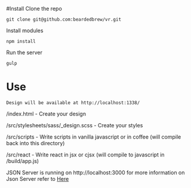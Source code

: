 #Install
Clone the repo
```
git clone git@github.com:beardedbrew/vr.git
```
Install modules
```
npm install
```
Run the server
```
gulp
```
# Use
```
Design will be available at http://localhost:1338/
```
/index.html - Create your design

/src/stylesheets/sass/_design.scss - Create your styles

/src/scripts - Write scripts in vanilla javascript or in coffee (will compile back into this directory)

/src/react - Write react in jsx or cjsx (will compile to javascript in /build/app.js)

JSON Server is running on http://localhost:3000 for more information on Json Server refer to [Here](https://github.com/typicode/json-server)
